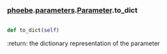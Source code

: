 ### [phoebe](phoebe.md).[parameters](parameters.md).[Parameter](Parameter.md).to_dict

```py

def to_dict(self)

```



:return: the dictionary representation of the parameter

